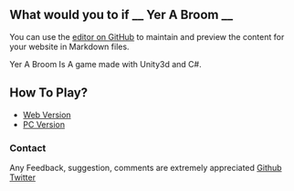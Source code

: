 ## What would you to if __ Yer A Broom __

You can use the [editor on GitHub](https://github.com/fazer1929/YerAWitch/edit/gh-pages/index.md) to maintain and preview the content for your website in Markdown files.

Yer A Broom Is A game made with Unity3d and C#.

## How To Play?
- [Web Version](https://gamepipe.io/@abhishek-agrawalyomh/yer-a-broom)
- [PC Version](https://drive.google.com/file/d/1zggJZegm1QsMIEk1RWmOLqYQ_0HMca7O/view?usp=sharing)


### Contact
Any Feedback, suggestion, comments are extremely appreciated 
[Github](https://github.com/fazer1929)
[Twitter](https://twitter.com/fazer1929)
